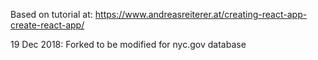 Based on tutorial at: https://www.andreasreiterer.at/creating-react-app-create-react-app/

19 Dec 2018: Forked to be modified for nyc.gov database